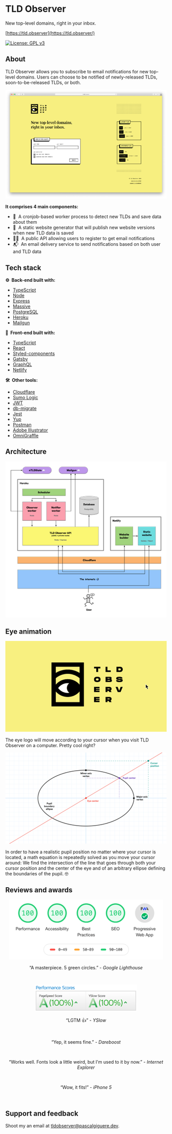 # TLD Observer

New top-level domains, right in your inbox.

[https://tld.observer](https://tld.observer/)

[![License: GPL v3](https://img.shields.io/badge/License-GPLv3-blue.svg)](https://www.gnu.org/licenses/gpl-3.0)

## About

TLD Observer allows you to subscribe to email notifications for new top-level domains. Users can choose to be notified
of newly-released TLDs, soon-to-be-released TLDs, or both.

![Screenshot](doc/screenshot.png)

**It comprises 4 main components:**

- 👷&nbsp; A cronjob-based worker process to detect new TLDs and save data about them
- 🚀&nbsp; A static website generator that will publish new website versions when new TLD data is saved
- 👩‍💻&nbsp; A public API allowing users to register to get email notifications
- 📬&nbsp; An email delivery service to send notifications based on both user and TLD data

## Tech stack

**⚙️&nbsp; Back-end built with:**

- [TypeScript](https://www.typescriptlang.org/)
- [Node](https://nodejs.org/)
- [Express](https://www.express.com/)
- [Massive](https://massivejs.org/)
- [PostgreSQL](https://www.postgresql.org/)
- [Heroku](https://heroku.com/)
- [Mailgun](https://www.mailgun.com/)

**💅&nbsp; Front-end built with:**

- [TypeScript](https://www.typescriptlang.org/)
- [React](https://reactjs.org/)
- [Styled-components](https://styled-components.com/)
- [Gatsby](https://www.gatsbyjs.org/)
- [GraphQL](https://graphql.org/)
- [Netlify](https://www.netlify.com/)

**🛠️&nbsp; Other tools:**

- [Cloudflare](https://www.cloudflare.com/)
- [Sumo Logic](https://www.sumologic.com/)
- [JWT](https://jwt.io/)
- [db-migrate](https://db-migrate.readthedocs.io/)
- [Jest](https://jestjs.io/)
- [Yup](https://github.com/jquense/yup)
- [Postman](https://www.postman.com/)
- [Adobe Illustrator](https://www.adobe.com/products/illustrator.html)
- [OmniGraffle](https://www.omnigroup.com/omnigraffle/)

## Architecture

![Architecture diagram](doc/architecture-diagram.png)

## Eye animation

<p align="center">
  <img src="doc/logo-animation.gif" width="511" alt="Logo">
</p>

The eye logo will move according to your cursor when you visit TLD Observer on a computer. Pretty cool right?

![Ellipse diagram](doc/ellipse-diagram.png)

In order to have a realistic pupil position no matter where your cursor is located, a math equation is repeatedly solved
as you move your cursor around: We find the intersection of the line that goes through both your cursor position and
the center of the eye and of an arbitrary ellipse defining the boundaries of the pupil. 🤓

## Reviews and awards

<div align="center">
  <img src="doc/lighthouse-score.png" width="480" alt="Lighthouse score"/>
  <p>“A masterpiece. 5 green circles.” - <em>Google Lighthouse</em></p>
  <p>&nbsp;</p>
</div>
<div align="center">
  <img src="doc/yslow-score.png" width="320" alt="YSlow score"/>
  <p>“LGTM 👍” - <em>YSlow</em></p>
  <p>&nbsp;</p>
</div>
<div align="center">
  <p>“Yep, it seems fine.” - <em>Dareboost</em></p>
  <p>&nbsp;</p>
</div>
<div align="center">
  <p>“Works well. Fonts look a little weird, but I'm used to it by now.” - <em>Internet Explorer</em></p>
  <p>&nbsp;</p>
</div>
<div align="center">
  <p>“Wow, it fits!” - <em>iPhone 5</em></p>
  <p>&nbsp;</p>
</div>

## Support and feedback

Shoot my an email at [tldobserver@pascalgiguere.dev](mailto:tldobserver@pascalgiguere.dev).
